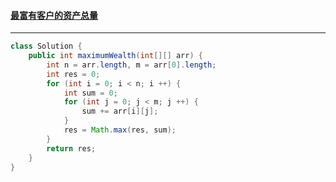 #### <a href="https://leetcode.cn/problems/richest-customer-wealth/">最富有客户的资产总量</a>

------------------

```java
class Solution {
    public int maximumWealth(int[][] arr) {
        int n = arr.length, m = arr[0].length;
        int res = 0;
        for (int i = 0; i < n; i ++) {
            int sum = 0;
            for (int j = 0; j < m; j ++) {
                sum += arr[i][j];
            }
            res = Math.max(res, sum);
        }
        return res;
    }
}
```

